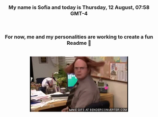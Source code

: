 


<div align="center">
<h3 >My name is Sofia and today is Thursday, 12 August, 07:58 GMT-4</h3><br>
<h3 >For now, me and my personalities are working to create a fun Readme 👋
</h3><br>
<img src='img/dwight.gif' alt='working...'/>
</div>
